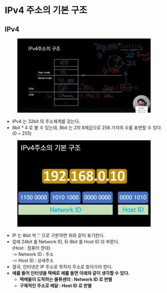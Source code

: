 # IPv4 주소의 기본 구조

## IPv4

<figure><img src="../../../../../.gitbook/assets/image (27).png" alt=""><figcaption></figcaption></figure>

* IPv4 는 32bit 의 주소체계를 갖는다.
* 8bit \* 4 로 볼 수 있는데, 8bit 는 2의 8제곱으로 256 가지의 수를 표현할 수 있다. (0 \~ 255)

<figure><img src="../../../../../.gitbook/assets/image (1) (1) (1) (1) (1) (1) (1) (1) (1) (1) (1) (1) (1) (1) (1) (1) (1) (1) (1) (1) (1) (1) (1).png" alt=""><figcaption></figcaption></figure>

* IP 는 8bit 씩 '.' 으로 구분하면 위와 같이 표기한다.
* 앞에 24bit 를 Network ID, 뒤 8bit 를 Host ID 라 부른다.\
  (Host : 컴퓨터 한대)\
  -> Network ID : 주소\
  -> Host ID : 상세주소
* 결국, 인터넷은 IP 주소로 목적지 주소로 찾아가야 한다.
* **예를 들어 인터넷을 택배로 예를 들면 아래와 같이 생각할 수 있다.**
  * **택배들이 도착하는 물류센터 : Network ID 로 판별**
  * **구체적인 주소로 배달 : Host ID 로 판별**

